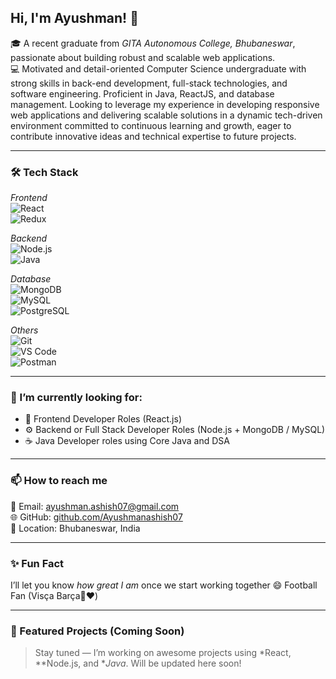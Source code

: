 ## Hi, I'm Ayushman! 👋

🎓 A recent graduate from *GITA Autonomous College, Bhubaneswar*, passionate about building robust and scalable web applications.  
💻 Motivated and detail-oriented Computer Science undergraduate with strong skills in back-end development, full-stack
technologies, and software engineering. Proficient in Java, ReactJS, and database management. Looking to leverage
my experience in developing responsive web applications and delivering scalable solutions in a dynamic tech-driven
environment committed to continuous learning and growth, eager to contribute innovative ideas and technical
expertise to future projects.

---

### 🛠 Tech Stack

*Frontend*  
![React](https://img.shields.io/badge/-React-61DAFB?style=flat-square&logo=react&logoColor=white)  
![Redux](https://img.shields.io/badge/-Redux-764ABC?style=flat-square&logo=redux&logoColor=white)

*Backend*  
![Node.js](https://img.shields.io/badge/-Node.js-339933?style=flat-square&logo=nodedotjs&logoColor=white)  
![Java](https://img.shields.io/badge/-Java-007396?style=flat-square&logo=java&logoColor=white)

*Database*  
![MongoDB](https://img.shields.io/badge/-MongoDB-47A248?style=flat-square&logo=mongodb&logoColor=white)  
![MySQL](https://img.shields.io/badge/-MySQL-4479A1?style=flat-square&logo=mysql&logoColor=white)  
![PostgreSQL](https://img.shields.io/badge/-PostgreSQL-4169E1?style=flat-square&logo=postgresql&logoColor=white)

*Others*  
![Git](https://img.shields.io/badge/-Git-F05032?style=flat-square&logo=git&logoColor=white)  
![VS Code](https://img.shields.io/badge/-VS%20Code-007ACC?style=flat-square&logo=visual-studio-code&logoColor=white)  
![Postman](https://img.shields.io/badge/-Postman-FF6C37?style=flat-square&logo=postman&logoColor=white)

---

### 🚀 I’m currently looking for:

- 🧠 Frontend Developer Roles (React.js)
- ⚙ Backend or Full Stack Developer Roles (Node.js + MongoDB / MySQL)
- ☕ Java Developer roles using Core Java and DSA

---

### 📫 How to reach me

📧 Email: [ayushman.ashish07@gmail.com](mailto:ayushman.ashish07@gmail.com)  
🌐 GitHub: [github.com/Ayushmanashish07](https://github.com/Ayushmanashish07)  
📍 Location: Bhubaneswar, India

---

### ✨ Fun Fact
I’ll let you know *how great I am* once we start working together 😄
Football Fan (Visça Barça💙❤️)

---

### 📌 Featured Projects (Coming Soon)

> Stay tuned — I’m working on awesome projects using *React, **Node.js, and **Java*. Will be updated here soon!
<!--
**Ayushmanashish07/Ayushmanashish07** is a ✨ _special_ ✨ repository because its `README.md` (this file) appears on your GitHub profile.

Here are some ideas to get you started:

- 🔭 I’m currently working on ...
- 🌱 I’m currently learning ...
- 👯 I’m looking to collaborate on ...
- 🤔 I’m looking for help with ...
- 💬 Ask me about ...
- 📫 How to reach me: ...
- 😄 Pronouns: ...
- ⚡ Fun fact: ...
-->
